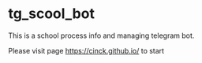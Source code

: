 # tg_scool_bot

This is a school process info and managing telegram bot.

Please visit page https://cinck.github.io/ to start

